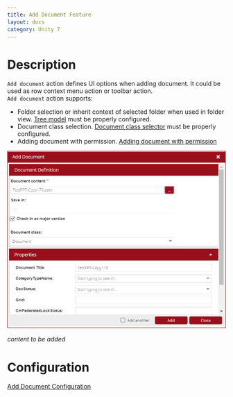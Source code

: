 ```yaml
---
title: Add Document Feature
layout: docs
category: Unity 7
---
```

# Description  

`Add document` action defines UI options when adding document. It could be used as row context menu action or toolbar action.  
`Add document` action supports:
- Folder selection or inherit context of selected folder when used in folder view. 
    [Tree model](../../configuration/actions/add-document.md#tree-model-configuration) must be properly configured. 
- Document class selection. 
    [Document class selector](../../configuration/actions/add-document.md#document-class-selector-configuration) must be properly configured.
- Adding document with permission. 
    [Adding document with permission](../../configuration/actions/add-document.md#adding-with-permissions)  

![AddDocument Image](add-document/add-document.png)

*content to be added*  

# Configuration

[Add Document Configuration](../../configuration/actions/add-document.md)  
